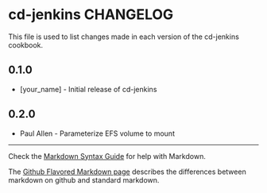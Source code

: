 # cd-jenkins CHANGELOG

This file is used to list changes made in each version of the cd-jenkins cookbook.

## 0.1.0
- [your_name] - Initial release of cd-jenkins

## 0.2.0
- Paul Allen - Parameterize EFS volume to mount

- - -
Check the [Markdown Syntax Guide](http://daringfireball.net/projects/markdown/syntax) for help with Markdown.

The [Github Flavored Markdown page](http://github.github.com/github-flavored-markdown/) describes the differences between markdown on github and standard markdown.
